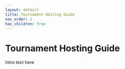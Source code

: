 ```yaml
---
layout: default
title: Tournament Hosting Guide
nav_order: 2
has_children: true
---
```


# Tournament Hosting Guide

Intro text here
